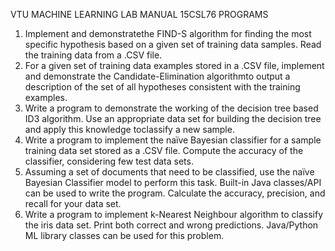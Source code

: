 VTU MACHINE LEARNING LAB MANUAL
15CSL76
PROGRAMS
1. Implement and demonstratethe FIND-S algorithm for finding the most specific
hypothesis based on a given set of training data samples. Read the training data from a
.CSV file. 
2. For a given set of training data examples stored in a .CSV file, implement and
demonstrate the Candidate-Elimination algorithmto output a description of the set
of all hypotheses consistent with the training examples.
3. Write a program to demonstrate the working of the decision tree based ID3
algorithm. Use an appropriate data set for building the decision tree and apply this
knowledge toclassify a new sample. 
5. Write a program to implement the naïve Bayesian classifier for a sample training
data set stored as a .CSV file. Compute the accuracy of the classifier, considering few
test data sets.
6. Assuming a set of documents that need to be classified, use the naïve Bayesian
Classifier model to perform this task. Built-in Java classes/API can be used to write
the program. Calculate the accuracy, precision, and recall for your data set.
9. Write a program to implement k-Nearest Neighbour algorithm to classify the iris
data set. Print both correct and wrong predictions. Java/Python ML library classes can
be used for this problem. 
